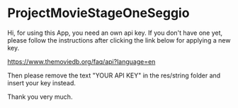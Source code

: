 # ProjectMovieStageOneSeggio

Hi, for using this App, you need an own api key. If you don't have one yet, please 
follow the instructions after clicking the link below for applying a new key.

https://www.themoviedb.org/faq/api?language=en

Then please remove the text "YOUR API KEY" in the res/string folder 
and insert your key instead.

Thank you very much.
